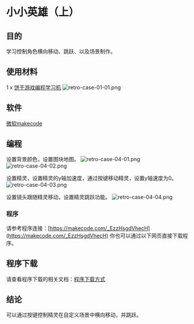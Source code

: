 # 小小英雄（上）

## 目的
学习控制角色横向移动、跳跃、以及场景制作。

## 使用材料
1 x [饼干游戏编程学习机](https://item.taobao.com/item.htm?spm=a1z10.5-c-s.w4002-18602834185.82.51a95ccfE1IJt1&id=644090757603)
![retro-case-01-01.png](https://cdn.nlark.com/yuque/0/2021/png/12684684/1621233165440-fe5897ea-44c5-423b-9419-9225c113caf7.png#clientId=uf9b55084-5dcd-4&from=ui&height=286&id=u05f0cebe&margin=%5Bobject%20Object%5D&name=retro-case-01-01.png&originHeight=497&originWidth=400&originalType=binary&ratio=1&size=213971&status=done&style=none&taskId=u0af6fc40-ac20-482a-8772-051601dfd52&width=230)

## 软件
[微软makecode](https://arcade.makecode.com/)

## 编程
设置背景颜色，设置图块地图。
![retro-case-04-01.png](https://cdn.nlark.com/yuque/0/2021/png/12684684/1621233280048-fda2338c-1a40-47d1-a78c-11de07ce0b7c.png#clientId=uf9b55084-5dcd-4&from=ui&id=u5ea79045&margin=%5Bobject%20Object%5D&name=retro-case-04-01.png&originHeight=193&originWidth=216&originalType=binary&ratio=1&size=20388&status=done&style=none&taskId=uace029cc-9790-4b26-addd-c1f9dbb7640)
![retro-case-04-02.png](https://cdn.nlark.com/yuque/0/2021/png/12684684/1621233289380-ba95b03e-b7b1-4d9a-b1ec-e683f75b2420.png#clientId=uf9b55084-5dcd-4&from=ui&id=u323d1cc3&margin=%5Bobject%20Object%5D&name=retro-case-04-02.png&originHeight=264&originWidth=600&originalType=binary&ratio=1&size=51360&status=done&style=none&taskId=u541d3e9c-2175-4734-af54-80c11d31380)

设置精灵，设置精灵的y轴加速度，通过按键移动精灵，设置y轴速度为0。
![retro-case-04-03.png](https://cdn.nlark.com/yuque/0/2021/png/12684684/1621233300650-4236777f-010e-4153-b42c-71cb59c52b17.png#clientId=uf9b55084-5dcd-4&from=ui&id=u36767637&margin=%5Bobject%20Object%5D&name=retro-case-04-03.png&originHeight=311&originWidth=500&originalType=binary&ratio=1&size=59735&status=done&style=none&taskId=ufd99e64f-f806-4e77-9374-e90d7b4debc)

设置镜头跟随精灵移动，设置精灵跳跃功能。
![retro-case-04-04.png](https://cdn.nlark.com/yuque/0/2021/png/12684684/1621233315309-814328f9-07a0-4721-903c-1c8e5b9c2993.png#clientId=uf9b55084-5dcd-4&from=ui&id=u1fd1a8f4&margin=%5Bobject%20Object%5D&name=retro-case-04-04.png&originHeight=510&originWidth=500&originalType=binary&ratio=1&size=117110&status=done&style=none&taskId=ufffd1368-2493-489c-865d-f06aef1a773)

### 程序
请参考程序连接：[https://makecode.com/_EzzHsgdVhecH](https://makecode.com/_EzzHsgdVhecH)
你也可以通过以下网页直接下载程序。

## 程序下载
请查看程序下载的相关文档：[程序下载方式](https://www.yuque.com/elecfreaks-learn/retro/wxo25w)

## 结论
可以通过按键控制精灵在自定义场景中横向移动，并跳跃。
